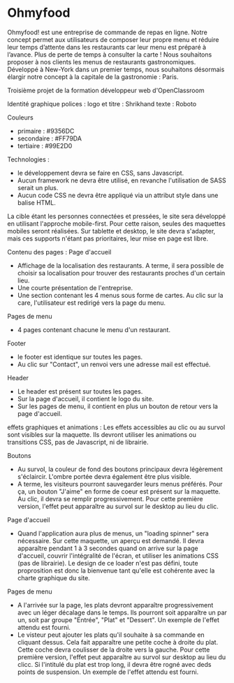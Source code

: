 # Ohmyfood

Ohmyfood! est une entreprise de commande de repas en ligne. Notre concept permet aux
utilisateurs de composer leur propre menu et réduire leur temps d’attente dans les
restaurants car leur menu est préparé à l’avance. Plus de perte de temps à consulter la carte
!
Nous souhaitons proposer à nos clients les menus de restaurants gastronomiques.
Développé à New-York dans un premier temps, nous souhaitons désormais élargir notre
concept à la capitale de la gastronomie : Paris.

Troisième projet de la formation développeur web d'OpenClassroom

Identité graphique
polices :
logo et titre : Shrikhand
texte : Roboto

Couleurs
- primaire : #9356DC
- secondaire : #FF79DA
- tertiaire : #99E2D0

Technologies : 
- le développement devra se faire en CSS, sans Javascript.
- Aucun framework ne devra être utilisé, en revanche l'utilisation de SASS serait un plus.
- Aucun code CSS ne devra être appliqué via un attribut style dans une balise HTML.

La cible étant les personnes connectées et pressées, le site sera développé en utilisant l'approche mobile-first. Pour cette raison, seules des maquettes mobiles seront réalisées.
Sur tablette et desktop, le site devra s'adapter, mais ces supports n'étant pas prioritaires, leur mise en page est libre.

Contenu des pages : 
Page d'accueil
- Affichage de la localisation des restaurants. A terme, il sera possible de choisir sa localisation pour trouver des restaurants proches d'un certain lieu.
- Une courte présentation de l'entreprise.
- Une section contenant les 4 menus sous forme de cartes. Au clic sur la care, l'utilisateur est redirigé vers la page du menu.

Pages de menu
- 4 pages contenant chacune le menu d'un restaurant.

Footer
- le footer est identique sur toutes les pages.
- Au clic sur "Contact", un renvoi vers une adresse mail est effectué.

Header
- Le header est présent sur toutes les pages.
- Sur la page d'accueil, il contient le logo du site.
- Sur les pages de menu, il contient en plus un bouton de retour vers la page d'accueil.

effets graphiques et animations : 
Les effets accessibles au clic ou au survol sont visibles sur la maquette. Ils devront utiliser les animations ou transitions CSS, pas de Javascript, ni de librairie.

Boutons
- Au survol, la couleur de fond des boutons principaux devra légèrement s'éclaircir. L'ombre portée devra également être plus visible.
- A terme, les visiteurs pourront sauvegarder leurs menus préférés. Pour ça, un bouton "J'aime" en forme de coeur est présent sur la maquette. Au clic, il devra se remplir progressivement. Pour cette première version, l'effet peut apparaître au survol sur le desktop au lieu du clic.

Page d'accueil
- Quand l'application aura plus de menus, un "loading spinner" sera nécessaire. Sur cette maquette, un aperçu est demandé. Il devra apparaître pendant 1 à 3 secondes quand on arrive sur la page d'accueil, couvrir l'intégralité de l'écran, et utiliser les animations CSS (pas de librairie). Le design de ce loader n'est pas défini, toute proprosition est donc la bienvenue tant qu'elle est cohérente avec la charte graphique du site.

Pages de menu
- A l'arrivée sur la page, les plats devront apparaître progressivement avec un léger décalage dans le temps. Ils pourront soit apparaître un par un, soit par groupe "Entrée", "Plat" et "Dessert". Un exemple de l'effet attendu est fourni.
- Le visteur peut ajouter les plats qu'il souhaite à sa commande en cliquant dessus. Cela fait apparaître une petite coche à droite du plat. Cette coche devra coulisser de la droite vers la gauche. Pour cette première version, l'effet peut apparaître au survol sur desktop au lieu du clicc. Si l'intitulé du plat est trop long, il devra être rogné avec deds points de suspension. Un exemple de l'effet attendu est fourni. 
